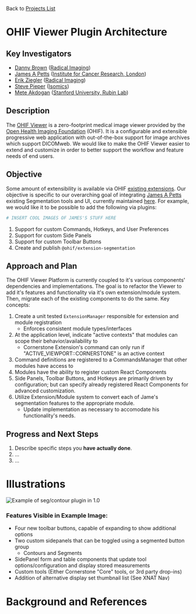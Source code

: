 Back to [Projects List](../../README.md#ProjectsList)

# OHIF Viewer Plugin Architecture

## Key Investigators

- [Danny Brown][danny] ([Radical Imaging][radical])
- [James A Petts][james] ([Institute for Cancer Research, London][icr-london])
- [Erik Ziegler][erik] ([Radical Imaging][radical])
- [Steve Pieper][steve] ([Isomics][isomics])
- [Mete Akdogan][mete] ([Stanford University, Rubin Lab][rubin-lab])

## Description

The [OHIF Viewer][ohif-viewer] is a zero-footprint medical image viewer provided by the [Open Health Imaging Foundation][ohif] (OHIF). It is a configurable and extensible progressive web application with out-of-the-box support for image archives which support DICOMweb. We would like to make the OHIF Viewer easier to extend and customize in order to better support the workflow and feature needs of end users.

## Objective

Some amount of extensibility is available via OHIF [existing extensions][ohif-extensions]. Our objective is specific to our overarching goal of integrating [James A Petts][james] existing Segmentation tools and UI, currently maintained [here][james-magic]. For example, we would like it to be possible to add the following via plugins:

```bash
# INSERT COOL IMAGES OF JAMES'S STUFF HERE
```

1. Support for custom Commands, Hotkeys, and User Preferences
2. Support for custom Side Panels
3. Support for custom Toolbar Buttons
4. Create and publish `@ohif/extension-segmentation`

## Approach and Plan

The OHIF Viewer Platform is currently coupled to it's various components' dependencies and implementations. The goal is to refactor the Viewer to add it's features and functionality via it's own extension/module system. Then, migrate each of the existing components to do the same. Key concepts:

1. Create a unit tested `ExtensionManager` responsible for extension and module registration
    - Enforces consistent module types/interfaces
2. At the application level, indicate "active contexts" that modules can scope their behavior/availability to
    - Cornerstone Extension's command can only run if "ACTIVE_VIEWPORT::CORNERSTONE" is an active context
3. Command definitions are registered to a CommandsManager that other modules have access to
4. Modules have the ability to register custom React Components
5. Side Panels, Toolbar Buttons, and Hotkeys are primarily driven by configuration; but can specify already registered React Components for advanced customization.
6. Utilize Extension/Module system to convert each of Jame's segmentation features to the appropriate module.
    - Update implementation as necessary to accomodate his functionality's needs.

## Progress and Next Steps

<!-- Update this section as you make progress, describing of what you have ACTUALLY DONE. If there are specific steps that you could not complete then you can describe them here, too. -->

1. Describe specific steps you **have actually done**.
1. ...
1. ...

# Illustrations

![Example of seg/contour plugin in 1.0](https://github.com/NA-MIC/ProjectWeek/raw/master/PW31_2019_Boston/Projects/OHIFPluginArchitecture/Screen%20Shot%202019-06-03%20at%2016.17.19.png)

### Features Visible in Example Image:

- Four new toolbar buttons, capable of expanding to show additional options
- Two custom sidepanels that can be toggled using a segmented button group
    - Contours and Segments
- SidePanel form and table components that update tool options/configuration and display stored measurements
- Custom tools (Either Cornerstone "Core" tools, or 3rd party drop-ins)
- Addition of alternative display set thumbnail list (See XNAT Nav)

<!-- Add pictures and links to videos that demonstrate what has been accomplished.
![Description of picture](Example2.jpg)
![Some more images](Example2.jpg)
-->

# Background and References

<!-- If you developed any software, include link to the source code repository. If possible, also add links to sample data, and to any relevant publications. -->

<!--
    Links
-->

[radical]: http://radicalimaging.com/
[icr-london]: https://www.icr.ac.uk/
[danny]: https://github.com/dannyrb
[isomics]: http://isomics.com/
[james]: https://github.com/jamesapetts
[erik]: https://github.com/swederik
[steve]: https://github.com/pieper
[ohif-viewer]: https://github.com/OHIF/Viewers
[ohif-extensions]: https://docs.ohif.org/advanced/extensions.html
[ohif]: http://ohif.org/
[james-magic]: https://github.com/JamesAPetts/OHIF-Viewer-XNAT/tree/xnatRoi-dev-vNext/Packages/icr-peppermint-tools
[rubin-lab]: https://rubinlab.stanford.edu/
[mete]: https://github.com/muakdogan
[rubin-lab]: https://rubinlab.stanford.edu/
